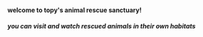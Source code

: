 #### welcome to topy's animal rescue sanctuary!
   ##### you can visit and watch rescued animals in their own habitats
